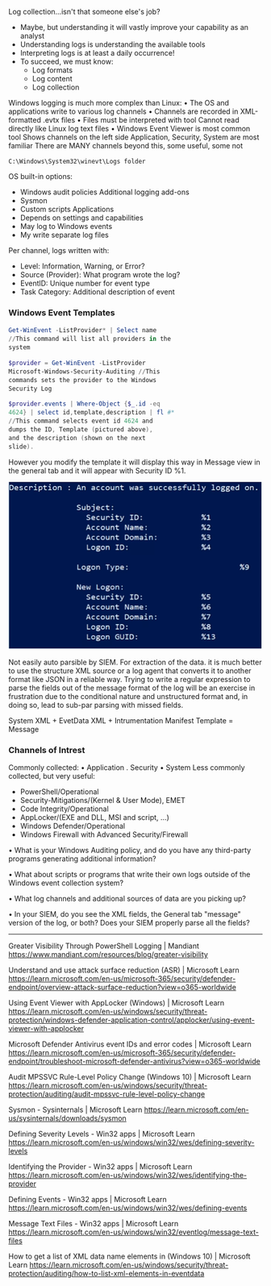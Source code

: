 Log collection...isn't that someone else's job?
- Maybe, but understanding it will vastly improve your capability as an analyst
- Understanding logs is understanding the available tools
- Interpreting logs is at least a daily occurrence!
- To succeed, we must know:
	- Log formats
	- Log content
	- Log collection


Windows logging is much more complex than Linux:
• The OS and applications write to various log channels
• Channels are recorded in XML-formatted .evtx files
• Files must be interpreted with tool
Cannot read directly like Linux log text files
• Windows Event Viewer is most common tool
Shows channels on the left side
Application, Security, System are most familiar
There are MANY channels beyond this, some useful, some not

	C:\Windows\System32\winevt\Logs folder

OS built-in options:
- Windows audit policies
Additional logging add-ons
- Sysmon
- Custom scripts
Applications
- Depends on settings and capabilities
- May log to Windows events
- My write separate log files

Per channel, logs written with:
- Level: Information, Warning, or Error?
- Source (Provider): What program wrote the log?
- EventlD: Unique number for event type
- Task Category: Additional description of event

### Windows Event Templates

```powershell
Get-WinEvent -ListProvider* | Select name
//This command will list all providers in the
system
```
 
```powershell
$provider = Get-WinEvent -ListProvider
Microsoft-Windows-Security-Auditing //This
commands sets the provider to the Windows
Security Log
```

```Powershell
$provider.events | Where-Object {$_.id -eq
4624} | select id,template,description | fl #*
//This command selects event id 4624 and
dumps the ID, Template (pictured above),
and the description (shown on the next
slide).
```

However you modify the template it will display this way in Message view in the general tab and it will appear with Security ID %1. 

![Pasted image 20230401231420.png](../../Media/Pasted%20image%2020230401231420.png)

Not easily auto parsible by SIEM. For extraction of the data. it is much better to use the structure XML source or a log agent that converts it to another format like JSON in a reliable way. Trying to write a regular expression to parse the fields out of the message format of the log will be an exercise in frustration due to the conditional nature and unstructured format and, in doing so, lead to sub-par parsing with missed
fields.

System XML + EvetData XML + Intrumentation Manifest Template = Message

### Channels of Intrest

Commonly collected:
• Application
. Security
• System
Less commonly collected, but very useful:
- PowerShell/Operational
- Security-Mitigations/(Kernel & User Mode), EMET
- Code Integrity/Operational
- AppLocker/(EXE and DLL, MSI and script, ...)
- Windows Defender/Operational
- Windows Firewall with Advanced Security/Firewall

• What is your Windows Auditing policy, and
do you have any third-party programs
generating additional information?


• What about scripts or programs that write
their own logs outside of the Windows event
collection system?


• What log channels and additional sources
of data are you picking up?


• In your SIEM, do you see the XML fields, the
General tab "message" version of the log, or
both? Does your SIEM properly parse all the
fields?


---

Greater Visibility Through PowerShell Logging | Mandiant
https://www.mandiant.com/resources/blog/greater-visibility

Understand and use attack surface reduction (ASR) | Microsoft Learn
https://learn.microsoft.com/en-us/microsoft-365/security/defender-endpoint/overview-attack-surface-reduction?view=o365-worldwide

Using Event Viewer with AppLocker (Windows) | Microsoft Learn
https://learn.microsoft.com/en-us/windows/security/threat-protection/windows-defender-application-control/applocker/using-event-viewer-with-applocker

Microsoft Defender Antivirus event IDs and error codes | Microsoft Learn
https://learn.microsoft.com/en-us/microsoft-365/security/defender-endpoint/troubleshoot-microsoft-defender-antivirus?view=o365-worldwide

Audit MPSSVC Rule-Level Policy Change (Windows 10) | Microsoft Learn
https://learn.microsoft.com/en-us/windows/security/threat-protection/auditing/audit-mpssvc-rule-level-policy-change

Sysmon - Sysinternals | Microsoft Learn
https://learn.microsoft.com/en-us/sysinternals/downloads/sysmon

Defining Severity Levels - Win32 apps | Microsoft Learn
https://learn.microsoft.com/en-us/windows/win32/wes/defining-severity-levels

Identifying the Provider - Win32 apps | Microsoft Learn
https://learn.microsoft.com/en-us/windows/win32/wes/identifying-the-provider

Defining Events - Win32 apps | Microsoft Learn
https://learn.microsoft.com/en-us/windows/win32/wes/defining-events

Message Text Files - Win32 apps | Microsoft Learn
https://learn.microsoft.com/en-us/windows/win32/eventlog/message-text-files

How to get a list of XML data name elements in (Windows 10) | Microsoft Learn
https://learn.microsoft.com/en-us/windows/security/threat-protection/auditing/how-to-list-xml-elements-in-eventdata